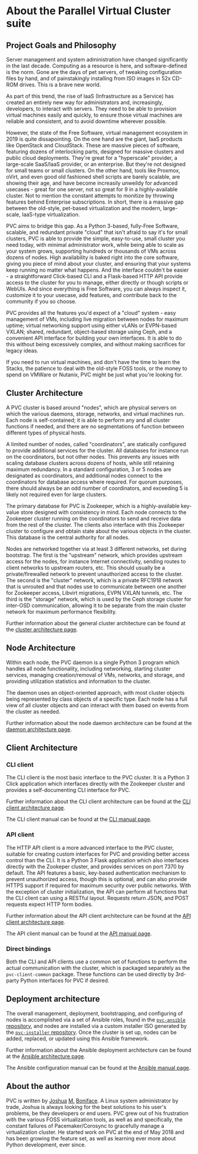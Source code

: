 # About the Parallel Virtual Cluster suite

## Project Goals and Philosophy

Server management and system administration have changed significantly in the last decade. Computing as a resource is here, and software-defined is the norm. Gone are the days of pet servers, of tweaking configuration files by hand, and of painstakingly installing from ISO images in 52x CD-ROM drives. This is a brave new world.

As part of this trend, the rise of IaaS (Infrastructure as a Service) has created an entirely new way for administrators and, increasingly, developers, to interact with servers. They need to be able to provision virtual machines easily and quickly, to ensure those virtual machines are reliable and consistent, and to avoid downtime wherever possible.

However, the state of the Free Software, virtual management ecosystem in 2019 is quite dissapointing. On the one hand are the giant, IaaS products like OpenStack and CloudStack. These are massive pieces of software, featuring dozens of interlocking parts, designed for massive clusters and public cloud deployments. They're great for a "hyperscale" provider, a large-scale SaaS/IaaS provider, or an enterprise. But they're not designed for small teams or small clusters. On the other hand, tools like Proxmox, oVirt, and even good old fashioned shell scripts are barely scalable, are showing their age, and have become increasily unweildy for advanced usecases - great for one server, not so great for 9 in a highly-available cluster. Not to mention the constant attempts to monitize by throwing features behind Enterprise subscriptions. In short, there is a massive gap between the old-style, pet-based virtualization and the modern, large-scale, IaaS-type virtualization.

PVC aims to bridge this gap. As a Python 3-based, fully-Free Software, scalable, and redundant private "cloud" that isn't afraid to say it's for small clusters, PVC is able to provide the simple, easy-to-use, small cluster you need today, with minimal administrator work, while being able to scale as your system grows, supporting hundreds or thousands of VMs across dozens of nodes. High availability is baked right into the core software, giving you piece of mind about your cluster, and ensuring that your systems keep running no matter what happens. And the interface couldn't be easier - a straightforward Click-based CLI and a Flask-based HTTP API provide access to the cluster for you to manage, either directly or though scripts or WebUIs. And since everything is Free Software, you can always inspect it, customize it to your usecase, add features, and contribute back to the community if you so choose.

PVC provides all the features you'd expect of a "cloud" system - easy management of VMs, including live migration between nodes for maximum uptime; virtual networking support using either vLANs or EVPN-based VXLAN; shared, redundant, object-based storage using Ceph, and a convenient API interface for building your own interfaces. It is able to do this without being excessively complex, and without making sacrifices for legacy ideas.

If you need to run virtual machines, and don't have the time to learn the Stacks, the patience to deal with the old-style FOSS tools, or the money to spend on VMWare or Nutanix, PVC might be just what you're looking for.

## Cluster Architecture

A PVC cluster is based around "nodes", which are physical servers on which the various daemons, storage, networks, and virtual machines run. Each node is self-contained; it is able to perform any and all cluster functions if needed, and there are no segmentations of function between different types of physical hosts.

A limited number of nodes, called "coordinators", are statically configured to provide additional services for the cluster. All databases for instance run on the coordinators, but not other nodes. This prevents any issues with scaling database clusters across dozens of hosts, while still retaining maximum redundancy. In a standard configuration, 3 or 5 nodes are designated as coordinators, and additional nodes connect to the coordinators for database access where required. For quorum purposes, there should always be an odd number of coordinators, and exceeding 5 is likely not required even for large clusters.

The primary database for PVC is Zookeeper, which is a highly-available key-value store designed with consistency in mind. Each node connects to the Zookeeper cluster running on the coordinators to send and receive data from the rest of the cluster. The clients also interface with this Zookeeper cluster to configure and obtain state about the various objects in the cluster. This database is the central authority for all nodes.

Nodes are networked together via at least 3 different networks, set during bootstrap. The first is the "upstream" network, which provides upstream access for the nodes, for instance Internet connectivity, sending routes to client networks to upstream routers, etc. This should usually be a private/firewalled network to prevent unauthorized access to the cluster. The second is the "cluster" network, which is a private RFC1918 network that is unrouted and that nodes use to communicate between one another for Zookeeper access, Libvirt migrations, EVPN VXLAN tunnels, etc. The third is the "storage" network, which is used by the Ceph storage cluster for inter-OSD communication, allowing it to be separate from the main cluster network for maximum performance flexibility.

Further information about the general cluster architecture can be found at the [cluster architecture page](/architecture/cluster).

## Node Architecture

Within each node, the PVC daemon is a single Python 3 program which handles all node functionality, including networking, starting cluster services, managing creation/removal of VMs, networks, and storage, and providing utilization statistics and information to the cluster.

The daemon uses an object-oriented approach, with most cluster objects being represented by class objects of a specific type. Each node has a full view of all cluster objects and can interact with them based on events from the cluster as needed.

Further information about the node daemon architecture can be found at the [daemon architecture page](/architecture/daemon).

## Client Architecture

### CLI client

The CLI client is the most basic interface to the PVC cluster. It is a Python 3 Click application which interfaces directly with the Zookeeper cluster and provides a self-documenting CLI interface for PVC.

Further information about the CLI client architecture can be found at the [CLI client architecture page](/architecture/cli).

The CLI client manual can be found at the [CLI manual page](/manuals/cli).

### API client

The HTTP API client is a more advanced interface to the PVC cluster, suitable for creating custom interfaces for PVC and providing better access control than the CLI. It is a Python 3 Flask application which also interfaces directly with the Zookeper cluster, and provides services on port 7370 by default. The API features a basic, key-based authentication mechanism to prevent unauthorized access, though this is optional, and can also provide HTTPS support if required for maximum security over public networks. With the exception of cluster initialization, the API can perform all functions that the CLI client can using a RESTful layout. Requests return JSON, and POST requests expect HTTP form bodies.

Further information about the API client architecture can be found at the [API client architecture page](/architecture/api).

The API client manual can be found at the [API manual page](/manuals/api).

### Direct bindings

Both the CLI and API clients use a common set of functions to perform the actual communication with the cluster, which is packaged separately as the `pvc-client-common` package. These functions can be used directly by 3rd-party Python interfaces for PVC if desired.

## Deployment architecture

The overall management, deployment, bootstrapping, and configuring of nodes is accomplished via a set of Ansible roles, found in the [`pvc-ansible` repository](https://github.com/parallelvirtualcluster/pvc-ansible), and nodes are installed via a custom installer ISO generated by the [`pvc-installer` repository](https://github.com/parallelvirtualcluster/pvc-installer). Once the cluster is set up, nodes can be added, replaced, or updated using this Ansible framework.

Further information about the Ansible deployment architecture can be found at the [Ansible architecture page](/architecture/ansible).

The Ansible configuration manual can be found at the [Ansible manual page](/manuals/ansible).

## About the author

PVC is written by [Joshua](https://www.boniface.me) [M.](https://bonifacelabs.ca) [Boniface](https://github.com/joshuaboniface). A Linux system administrator by trade, Joshua is always looking for the best solutions to his user's problems, be they developers or end users. PVC grew out of his frustration with the various FOSS virtualization tools, as well as and specifically, the constant failures of Pacemaker/Corosync to gracefully manage a virtualization cluster. He started work on PVC at the end of May 2018 and has been growing the feature set, as well as learning ever more about Python development, ever since.
